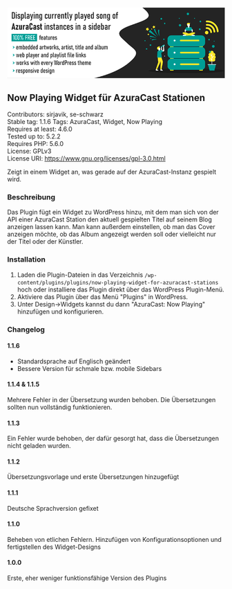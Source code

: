![alt text](https://raw.githubusercontent.com/SirJavik/Now-Playing-Widget-for-Azuracast-Stations/assets/banner-772x250.png "Header")
## Now Playing Widget für AzuraCast Stationen

Contributors: sirjavik, se-schwarz  
Stable tag: 1.1.6
Tags: AzuraCast, Widget, Now Playing  
Requires at least: 4.6.0  
Tested up to: 5.2.2  
Requires PHP: 5.6.0  
License: GPLv3  
License URI: https://www.gnu.org/licenses/gpl-3.0.html

Zeigt in einem Widget an, was gerade auf der AzuraCast-Instanz gespielt wird.

### Beschreibung

Das Plugin fügt ein Widget zu WordPress hinzu, mit dem man sich von der API einer AzuraCast Station den aktuell gespielten Titel auf seinem Blog anzeigen lassen kann.
Man kann außerdem einstellen, ob man das Cover anzeigen möchte, ob das Album angezeigt werden soll oder vielleicht nur der Titel oder der Künstler.

### Installation

1. Laden die Plugin-Dateien in das Verzeichnis `/wp-content/plugins/plugins/now-playing-widget-for-azuracast-stations` hoch oder installiere das Plugin direkt über das WordPress Plugin-Menü.
2. Aktiviere das Plugin über das Menü "Plugins" in WordPress.
3. Unter Design->Widgets kannst du dann "AzuraCast: Now Playing" hinzufügen und konfigurieren.

###  Changelog 

#### 1.1.6
- Standardsprache auf Englisch geändert
- Bessere Version für schmale bzw. mobile Sidebars

#### 1.1.4 & 1.1.5
Mehrere Fehler in der Übersetzung wurden behoben. Die Übersetzungen sollten nun vollständig funktionieren. 

#### 1.1.3
Ein Fehler wurde behoben, der dafür gesorgt hat, dass die Übersetzungen nicht geladen wurden.

#### 1.1.2
Übersetzungsvorlage und erste Übersetzungen hinzugefügt

#### 1.1.1
Deutsche Sprachversion gefixet

#### 1.1.0
Beheben von etlichen Fehlern. Hinzufügen von Konfigurationsoptionen und fertigstellen des Widget-Designs

#### 1.0.0
Erste, eher weniger funktionsfähige Version des Plugins